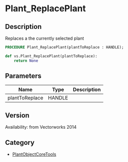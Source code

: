 # Plant_ReplacePlant

## Description
Replaces a the currently selected plant

```pascal
PROCEDURE Plant_ReplacePlant(plantToReplace : HANDLE);
```

```python
def vs.Plant_ReplacePlant(plantToReplace):
    return None
```

## Parameters
|Name|Type|Description|
|---|---|---|
|plantToReplace|HANDLE|   |

## Version
Availability: from Vectorworks 2014

## Category
* [PlantObjectCoreTools](../Categories/PlantObjectCoreTools.md)

